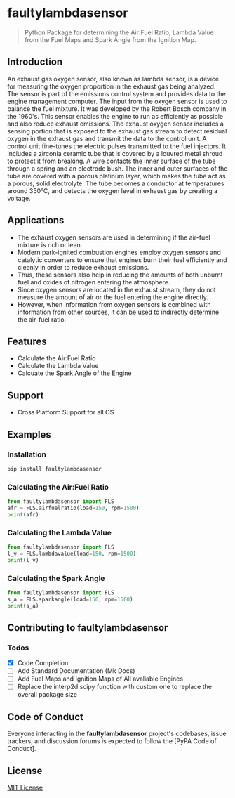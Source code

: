 # faultylambdasensor
>Python Package for determining the Air:Fuel Ratio, Lambda Value from the Fuel Maps and Spark Angle from the Ignition Map.

## Introduction
An exhaust gas oxygen sensor, also known as lambda sensor, is a device for measuring the oxygen proportion in the exhaust gas being analyzed. The sensor is part of the emissions control system and provides data to the engine management computer. The input from the oxygen sensor is used to balance the fuel mixture. It was developed by the Robert Bosch company in the 1960's. This sensor enables the engine to run as efficiently as possible and also reduce exhaust emissions. The exhaust oxygen sensor includes a sensing portion that is exposed to the exhaust gas stream to detect residual oxygen in the exhaust gas and transmit the data to the control unit. A control unit fine-tunes the electric pulses transmitted to the fuel injectors. It includes a zirconia ceramic tube that is covered by a louvred metal shroud to protect it from breaking. A wire contacts the inner surface of the tube through a spring and an electrode bush. The inner and outer surfaces of the tube are covered with a porous platinum layer, which makes the tube act as a porous, solid electrolyte. The tube becomes a conductor at temperatures around 350°C, and detects the oxygen level in exhaust gas by creating a voltage.

## Applications
- The exhaust oxygen sensors are used in determining if the air-fuel mixture is rich or lean. 
- Modern park-ignited combustion engines employ oxygen sensors and catalytic converters to ensure that engines burn their fuel efficiently and cleanly in order to reduce exhaust emissions. 
- Thus, these sensors also help in reducing the amounts of both unburnt fuel and oxides of nitrogen entering the atmosphere.
- Since oxygen sensors are located in the exhaust stream, they do not measure the amount of air or the fuel entering the engine directly. 
- However, when information from oxygen sensors is combined with information from other sources, it can be used to indirectly determine the air-fuel ratio.

## Features
- Calculate the Air:Fuel Ratio
- Calculate the Lambda Value
- Calcuate the Spark Angle of the Engine

## Support
- Cross Platform Support for all OS

## Examples
### Installation
```cmd
pip install faultylambdasensor
```
### Calculating the Air:Fuel Ratio
```py
from faultylambdasensor import FLS
afr = FLS.airfuelratio(load=150, rpm=1500)
print(afr)
```

### Calculating the Lambda Value
```py
from faultylambdasensor import FLS
l_v = FLS.lambdavalue(load=150, rpm=1500)
print(l_v)
```

### Calculating the Spark Angle
```py
from faultylambdasensor import FLS
s_a = FLS.sparkangle(load=150, rpm=1500)
print(s_a)
```

## Contributing to faultylambdasensor

### Todos
-[x] Code Completion
-[ ] Add Standard Documentation (Mk Docs)
-[ ] Add Fuel Maps and Ignition Maps of All avaliable Engines
-[ ] Replace the interp2d scipy function with custom one to replace the overall package size

## Code of Conduct

Everyone interacting in the **faultylambdasensor** project's codebases, issue trackers, and
discussion forums is expected to follow the [PyPA Code of Conduct].


## License

[MIT License](https://github.com/SHESHANKSK/faultylambdasensor/blob/main/LICENSE)
